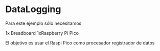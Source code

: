 # DataLogging

Para este ejemplo sólo necesitamos

1x Breadboard
1xRaspberry Pi Pico


El objetivo es usar el Raspi Pico como procesador registrador de datos

